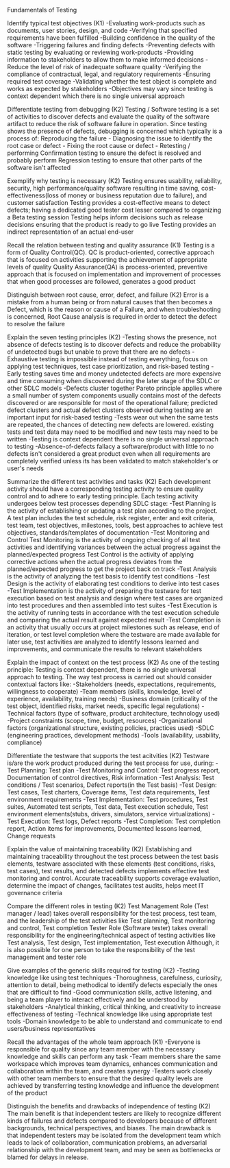 Fundamentals of Testing

Identify typical test objectives (K1)
-Evaluating work-products such as documents, user stories, design, and code
-Verifying that specified requirements have been fulfilled
-Building confidence in the quality of the software
-Triggering failures and finding defects
-Preventing defects with static testing by evaluating or reviewing work-products
-Providing information to stakeholders to allow them to make informed decisions
-Reduce the level of risk of inadequate software quality
-Verifying the compliance of contractual, legal, and regulatory requirements
-Ensuring required test coverage
-Validating whether the test object is complete and works as expected by stakeholders
-Objectives may vary since testing is context dependent which there is no single universal approach    

Differentiate testing from debugging (K2)
Testing / Software testing is a set of activities to discover defects and evaluate the quality of the software artifact to reduce the risk of software failure in operation.
Since testing shows the presence of defects, debugging is concerned which typically is a process of: Reproducing the failure - Diagnosing the issue to identify the root case or defect - Fixing the root cause or defect - Retesting / performing Confirmation testing to ensure the defect is resolved and probably perform Regression testing to ensure that other parts of the software isn't affected

Exemplify why testing is necessary (K2)
Testing ensures usability, reliability, security, high performance/quality software resulting in time saving, cost-effectiveness(loss of money or business reputation due to failure), and customer satisfaction
Testing provides a cost-effective means to detect defects; having a dedicated good tester cost lesser compared to organizing a Beta testing session
Testing helps inform decisions such as release decisions ensuring that the product is ready to go live
Testing provides an indirect representation of an actual end-user

Recall the relation between testing and quality assurance (K1)
Testing is a form of Quality Control(QC). QC is product-oriented, corrective approach that is focused on activities supporting the achievement of appropriate levels of quality
Quality Assurance(QA) is process-oriented, preventive approach that is focused on implementation and improvement of processes that when good processes are followed, generates a good product

Distinguish between root cause, error, defect, and failure (K2)
Error is a mistake from a human being or from natural causes that then becomes a Defect, which is the reason or cause of a Failure, and when troubleshooting is concerned, Root Cause analysis is required in order to detect the defect to resolve the failure

Explain the seven testing principles (K2)
-Testing shows the presence, not absence of defects
    testing is to discover defects and reduce the probability of undetected bugs but unable to prove that there are no defects
-Exhaustive testing is impossible
    instead of testing everything, focus on applying test techniques, test case prioritization, and risk-based testing
-Early testing saves time and money
    undetected defects are more expensive and time consuming when discovered during the later stage of the SDLC or other SDLC models
-Defects cluster together
    Pareto principle applies where a small number of system components usually contains most of the defects discovered or are responsible for most of the operational failure; predicted defect clusters and actual defect clusters observed during testing are an important input for risk-based testing
-Tests wear out
    when the same tests are repeated, the chances of detecting new defects are lowered. existing tests and test data may need to be modified and new tests may need to be written
-Testing is context dependent
    there is no single universal approach to testing
-Absence-of-defects fallacy
    a software/product with little to no defects isn't considered a great product even when all requirements are completely verified unless its has been validated to match stakeholder's or user's needs

Summarize the different test activities and tasks (K2)
Each development activity should have a corresponding testing activity to ensure quality control and to adhere to early testing principle. Each testing activity undergoes below test processes depending SDLC stage:
    -Test Planning is the activity of establishing or updating a test plan according to the project. A test plan includes the test schedule, risk register, enter and exit criteria, test team, test objectives, milestones, tools, best approaches to achieve test objectives, standards/templates of documentation
    -Test Monitoring and Control
        Test Monitoring is the activity of ongoing checking of all test activities and identifying variances between the actual progress against the planned/expected progress
        Test Control is the activity of applying corrective actions when the actual progress deviates from the planned/expected progress to get the project back on track
    -Test Analysis is the activity of analyzing the test basis to identify test conditions
    -Test Design is the activity of elaborating test conditions to derive into test cases
    -Test Implementation is the activity of preparing the testware for test execution based on test analysis and design where test cases are organized into test procedures and then assembled into test suites
    -Test Execution is the activity of running tests in accordance with the test execution schedule and comparing the actual result against expected result
    -Test Completion is an activity that usually occurs at project milestones such as release, end of iteration, or test level completion where the testware are made available for later use, test activities are analyzed to identify lessons learned and improvements, and communicate the results to relevant stakeholders

Explain the impact of context on the test process (K2)
As one of the testing principle: Testing is context dependent, there is no single universal approach to testing. The way test process is carried out should consider contextual factors like:
    -Stakeholders (needs, expectations, requirements, willingness to cooperate)
    -Team members (skills, knowledge, level of experience, availability, training needs)
    -Business domain (criticality of the test object, identified risks, market needs, specific legal regulations)
    -Technical factors (type of software, product architecture, technology used)
    -Project constraints (scope, time, budget, resources)
    -Organizational factors (organizational structure, existing policies, practices used)
    -SDLC (engineering practices, development methods)
    -Tools (availability, usability, compliance)

Differentiate the testware that supports the test acitvities (K2)
Testware is/are the work product produced during the test process for use, during:
    -Test Planning: Test plan
    -Test Monitoring and Control: Test progress report, Documentation of control directives, Risk information
    -Test Analysis: Test conditions / Test scenarios, Defect reports(in the Test basis)
    -Test Design: Test cases, Test charters, Coverage items, Test data requirements, Test environment requirements
    -Test Implementation: Test procedures, Test suites, Automated test scripts, Test data, Test execution schedule, Test environment elements(stubs, drivers, simulators, service virtualizations)
    -Test Execution: Test logs, Defect reports
    -Test Completion: Test completion report, Action items for improvements, Documented lessons learned, Change requests

Explain the value of maintaining traceability (K2)
Establishing and maintaining traceability throughout the test process between the test basis elements, testware associated with these elements (test conditions, risks, test cases), test results, and detected defects implements effective test monitoring and control. Accurate traceability supports coverage evaluation, determine the impact of changes, facilitates test audits, helps meet IT governance criteria

Compare the different roles in testing (K2)
Test Management Role (Test manager / lead) takes overall responsibility for the test process, test team, and the leadership of the test activities like Test planning, Test monitoring and control, Test completion
Tester Role (Software tester) takes overall responsibility for the engineering/technical aspect of testing activities like Test analysis, Test design, Test implementation, Test execution
Although, it is also possible for one person to take the responsibility of the test management and tester role

Give examples of the generic skills required for testing (K2)
-Testing knowledge like using test techniques
-Thoroughness, carefulness, curiosity, attention to detail, being methodical to identify defects especially the ones that are difficult to find
-Good communication skills, active listening, and being a team player to interact effectively and be understood by stakeholders
-Analytical thinking, critical thinking, and creativity to increase effectiveness of testing
-Technical knowledge like using appropriate test tools
-Domain knowledge to be able to understand and communicate to end users/business representatives

Recall the advantages of the whole team approach (K1)
-Everyone is responsible for quality since any team member with the necessary knowledge and skills can perform any task
-Team members share the same workspace which improves team dynamics, enhances communication and collaboration within the team, and creates synergy
-Testers work closely with other team members to ensure that the desired quality levels are achieved by transferring testing knowledge and influence the development of the product

Distinguish the benefits and drawbacks of independence of testing (K2)
The main benefit is that independent testers are likely to recognize different kinds of failures and defects compared to developers because of different backgrounds, technical perspectives, and biases.
The main drawback is that independent testers may be isolated from the development team which leads to lack of collaboration, communication problems, an adversarial relationship with the development team, and may be seen as bottlenecks or blamed for delays in release.
